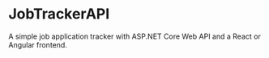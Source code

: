# JobTrackerAPI
A simple job application tracker with ASP.NET Core Web API and a React or Angular frontend.
